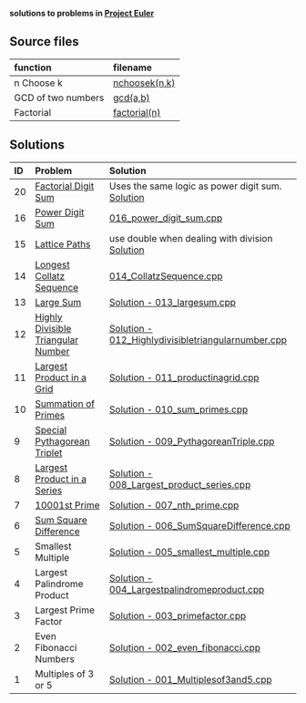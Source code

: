 **solutions to problems in [Project Euler](https://projecteuler.net/archives)**

## Source files

|function|filename|
|:---|:---|
|n Choose k|[nchoosek(n,k)](nchoosek.cpp)|
|GCD of two numbers|[gcd(a,b)](gcd.cpp)|
|Factorial|[factorial(n)](factorial.cpp)|

## Solutions

|ID| Problem| Solution|
|:---|:---|:---|
|20|[Factorial Digit Sum](https://projecteuler.net/problem=20)|Uses the same logic as power digit sum. [Solution](020_Factorial_Digit_Sum.cpp)|
|16|[Power Digit Sum](https://projecteuler.net/problem=16)|[016_power_digit_sum.cpp](016_power_digit_sum.cpp)|
|15|[Lattice Paths](https://projecteuler.net/problem=15)|use double when dealing with division [Solution](015_Lattice_Paths.cpp)|
|14|[Longest Collatz Sequence](https://projecteuler.net/problem=14)|[014_CollatzSequence.cpp](014_CollatzSequence.cpp)|
|13| [Large Sum](https://projecteuler.net/problem=13)|[Solution - 013_largesum.cpp](013_largesum.cpp)|
|12| [Highly Divisible Triangular Number](https://projecteuler.net/problem=12)|[Solution - 012_Highlydivisibletriangularnumber.cpp](012_Highlydivisibletriangularnumber.cpp)|
|11|[Largest Product in a Grid](https://projecteuler.net/problem=11)|[Solution - 011_productinagrid.cpp](011_productinagrid.cpp)|
|10|[Summation of Primes](https://projecteuler.net/problem=10)|[Solution - 010_sum_primes.cpp](010_sum_primes.cpp)|
|9| [Special Pythagorean Triplet](https://projecteuler.net/problem=9)|[Solution - 009_PythagoreanTriple.cpp](009_PythagoreanTriple.cpp)|
|8| [Largest Product in a Series](https://projecteuler.net/problem=8)|[Solution - 008_Largest_product_series.cpp](008_Largest_product_series.cpp)|
|7|[10001st Prime](https://projecteuler.net/problem=7)| [Solution - 007_nth_prime.cpp](007_nth_prime.cpp)|
|6|[Sum Square Difference](https://projecteuler.net/problem=6) | [Solution - 006_SumSquareDifference.cpp](006_SumSquareDifference.cpp)|
|5| Smallest Multiple | [Solution - 005_smallest_multiple.cpp](005_smallest_multiple.cpp)|
|4| Largest Palindrome Product | [Solution - 004_Largestpalindromeproduct.cpp](004_Largestpalindromeproduct.cpp)|
|3| Largest Prime Factor| [Solution - 003_primefactor.cpp](003_primefactor.cpp)|
|2| Even Fibonacci Numbers| [Solution - 002_even_fibonacci.cpp](002_even_fibonacci.cpp)|
|1|	Multiples of 3 or 5| [Solution - 001_Multiplesof3and5.cpp](001_Multiplesof3and5.cpp)|